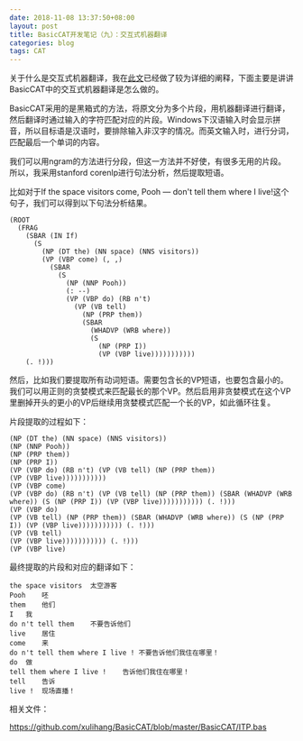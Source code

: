 ```yaml
---
date: 2018-11-08 13:37:50+08:00
layout: post
title: BasicCAT开发笔记（九）：交互式机器翻译
categories: blog
tags: CAT
---
```


关于什么是交互式机器翻译，我在[此文](https://blog.xulihang.me/use-machine-translation-to-help-human-translation/)已经做了较为详细的阐释，下面主要是讲讲BasicCAT中的交互式机器翻译是怎么做的。

BasicCAT采用的是黑箱式的方法，将原文分为多个片段，用机器翻译进行翻译，然后翻译时通过输入的字符匹配对应的片段。Windows下汉语输入时会显示拼音，所以目标语是汉语时，要排除输入非汉字的情况。而英文输入时，进行分词，匹配最后一个单词的内容。

我们可以用ngram的方法进行分段，但这一方法并不好使，有很多无用的片段。所以，我采用stanford corenlp进行句法分析，然后提取短语。

比如对于If the space visitors come, Pooh — don't tell them where I live!这个句子，我们可以得到以下句法分析结果。

```
(ROOT
  (FRAG
    (SBAR (IN If)
      (S
        (NP (DT the) (NN space) (NNS visitors))
        (VP (VBP come) (, ,)
          (SBAR
            (S
              (NP (NNP Pooh))
              (: --)
              (VP (VBP do) (RB n't)
                (VP (VB tell)
                  (NP (PRP them))
                  (SBAR
                    (WHADVP (WRB where))
                    (S
                      (NP (PRP I))
                      (VP (VBP live)))))))))))
    (. !)))
```

然后，比如我们要提取所有动词短语。需要包含长的VP短语，也要包含最小的。我们可以用正则的贪婪模式来匹配最长的那个VP。然后启用非贪婪模式在这个VP里删掉开头的更小的VP后继续用贪婪模式匹配一个长的VP，如此循环往复。

片段提取的过程如下：

```
(NP (DT the) (NN space) (NNS visitors))
(NP (NNP Pooh))
(NP (PRP them))
(NP (PRP I))
(VP (VBP do) (RB n't) (VP (VB tell) (NP (PRP them))
(VP (VBP live)))))))))))
(VP (VBP come)
(VP (VBP do) (RB n't) (VP (VB tell) (NP (PRP them)) (SBAR (WHADVP (WRB where)) (S (NP (PRP I)) (VP (VBP live))))))))))) (. !)))
(VP (VBP do)
(VP (VB tell) (NP (PRP them)) (SBAR (WHADVP (WRB where)) (S (NP (PRP I)) (VP (VBP live))))))))))) (. !)))
(VP (VB tell)
(VP (VBP live))))))))))) (. !)))
(VP (VBP live)
```

最终提取的片段和对应的翻译如下：

```
the space visitors	太空游客
Pooh	呸
them	他们
I	我
do n't tell them	不要告诉他们
live	居住
come	来
do n't tell them where I live !	不要告诉他们我住在哪里！
do	做
tell them where I live !	告诉他们我住在哪里！
tell	告诉
live !	现场直播！
```

相关文件：

<https://github.com/xulihang/BasicCAT/blob/master/BasicCAT/ITP.bas>